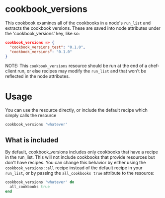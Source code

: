 # cookbook_versions

This cookbook examines all of the cookbooks in a node's `run_list` and extracts the cookbook versions.  These are saved into node attributes under the 'cookbook_versions' key, like so:

```json
cookbook_versions => {
  "cookbook_versions_test": "0.1.0",
  "cookbook_versions": "0.1.0"
}
```

NOTE: This `cookbook_versions` resource should be run at the end of a chef-client run, or else recipes may modify the `run_list` and that won't be reflected in the node attributes.

# Usage

You can use the resource directly, or include the default recipe which simply calls the resource

```ruby
cookbook_versions 'whatever'
```

## What is included

By default, cookbook_versions includes only cookbooks that have a recipe in the run_list.
This will not include cookbooks that provide resources but don't have recipes.
You can change this behavior by either using the `cookbook_versions::all` recipe instead of the default recipe in your `run_list`, or by passing the `all_cookbooks true` attribute to the resource:

```ruby
cookbook_versions 'whatever' do
  all_cookbooks true
end
```

